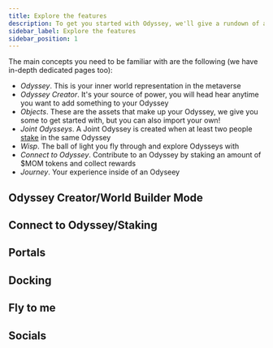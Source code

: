 ```yaml
---
title: Explore the features
description: To get you started with Odyssey, we'll give a rundown of all the main features and what you can do in your space.
sidebar_label: Explore the features
sidebar_position: 1
---
```

The main concepts you need to be familiar with are the following (we have in-depth dedicated pages too):
- *Odyssey*. This is your inner world representation in the metaverse
- *Odyssey Creator*. It's your source of power, you will head hear anytime you want to add something to your Odyssey
- *Objects*. These are the assets that make up your Odyssey, we give you some to get started with, but you can also import your own!
- *Joint Odysseys*. A Joint Odyssey is created when at least two people [stake](/what-is-odyssey/roadmap/#staking) in the same Odyssey
- *Wisp*. The ball of light you fly through and explore Odysseys with
- *Connect to Odyssey*. Contribute to an Odyssey by staking an amount of $MOM tokens and collect rewards 
- *Journey*. Your experience inside of an Odyseey


## Odyssey Creator/World Builder Mode


## Connect to Odyssey/Staking


## Portals


## Docking


## Fly to me


## Socials
